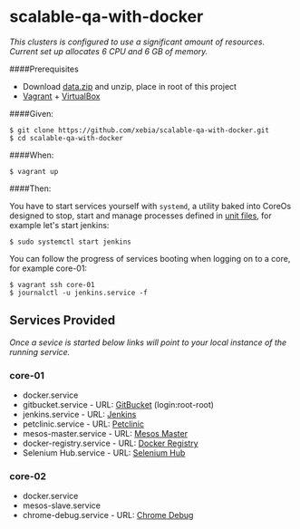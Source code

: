 # scalable-qa-with-docker

_This clusters is configured to use a significant amount of resources.
Current set up allocates 6 CPU and 6 GB of memory._

####Prerequisites

- Download [data.zip](http://bit.ly/scale-qa-data) and unzip, place in root of this project
- [Vagrant](https://www.vagrantup.com/) + [VirtualBox](https://www.virtualbox.org/)

####Given:

    $ git clone https://github.com/xebia/scalable-qa-with-docker.git
    $ cd scalable-qa-with-docker

####When:

    $ vagrant up

####Then:

You have to start services yourself with ```systemd```, a utility baked into CoreOs designed to stop, start and manage processes defined in [unit files](https://coreos.com/docs/launching-containers/launching/getting-started-with-systemd/), for example let's start jenkins:

    $ sudo systemctl start jenkins

You can follow the progress of services booting when logging on to a core, for example core-01:

    $ vagrant ssh core-01
    $ journalctl -u jenkins.service -f

## Services Provided

_Once a sevice is started below links will point to your local instance of the running service._

### core-01

- docker.service
- gitbucket.service - URL: [GitBucket](http://172.17.8.101:8080) (login:root-root)
- jenkins.service - URL: [Jenkins](http://172.17.8.101:8181)
- petclinic.service - URL: [Petclinic](http://172.17.8.101:8282/petclinic)
- mesos-master.service - URL: [Mesos Master](http://172.17.8.101:5050)
- docker-registry.service - URL: [Docker Registry](http://172.17.8.101:5000/v2/_catalog)
- Selenium Hub.service - URL: [Selenium Hub](http://172.17.8.101:4444/grid/console)

### core-02

- docker.service
- mesos-slave.service
- chrome-debug.service - URL: [Chrome Debug](http://172.17.8.101:4448/grid/console)
